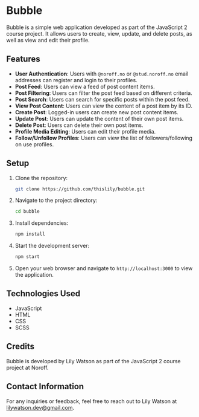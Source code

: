# Bubble

Bubble is a simple web application developed as part of the JavaScript 2 course project. It allows users to create, view, update, and delete posts, as well as view and edit their profile.

## Features

- **User Authentication**: Users with `@noroff.no` or `@stud.noroff.no` email addresses can register and login to their profiles.
- **Post Feed**: Users can view a feed of post content items.
- **Post Filtering**: Users can filter the post feed based on different criteria.
- **Post Search**: Users can search for specific posts within the post feed.
- **View Post Content**: Users can view the content of a post item by its ID.
- **Create Post**: Logged-in users can create new post content items.
- **Update Post**: Users can update the content of their own post items.
- **Delete Post**: Users can delete their own post items.
- **Profile Media Editing**: Users can edit their profile media.
- **Follow/Unfollow Profiles**: Users can view the list of followers/following on use profiles.

## Setup

1. Clone the repository:

   ```bash
   git clone https://github.com/thislily/bubble.git
   ```

2. Navigate to the project directory:

   ```bash
   cd bubble
   ```

3. Install dependencies:

   ```bash
   npm install
   ```

4. Start the development server:

   ```bash
   npm start
   ```

5. Open your web browser and navigate to `http://localhost:3000` to view the application.

## Technologies Used

- JavaScript
- HTML
- CSS
- SCSS

## Credits

Bubble is developed by Lily Watson as part of the JavaScript 2 course project at Noroff.

## Contact Information
For any inquiries or feedback, feel free to reach out to Lily Watson at lilywatson.dev@gmail.com.